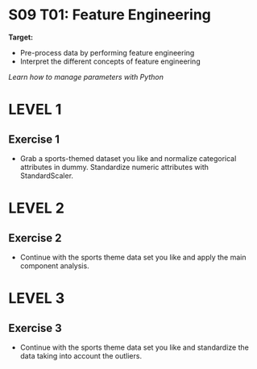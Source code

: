 # S09 T01: Feature Engineering

**Target:**
 * Pre-process data by performing feature engineering
 * Interpret the different concepts of feature engineering

_Learn how to manage parameters with Python_

# LEVEL 1

 ## Exercise 1
  - Grab a sports-themed dataset you like and normalize categorical attributes in dummy. Standardize numeric attributes with StandardScaler.

 # LEVEL 2
  
 ## Exercise 2
  - Continue with the sports theme data set you like and apply the main component analysis.

# LEVEL 3

 ## Exercise 3
 - Continue with the sports theme data set you like and standardize the data taking into account the outliers.
 
 


